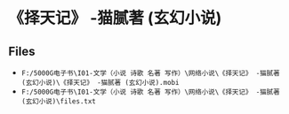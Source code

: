 # 《择天记》 -猫腻著 (玄幻小说)

## Files

- `F:/5000G电子书\I01-文学（小说 诗歌 名著 写作）\网络小说\《择天记》 -猫腻著 (玄幻小说)\《择天记》 -猫腻著 (玄幻小说).mobi`
- `F:/5000G电子书\I01-文学（小说 诗歌 名著 写作）\网络小说\《择天记》 -猫腻著 (玄幻小说)\files.txt`
